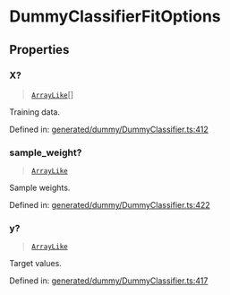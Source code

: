 # DummyClassifierFitOptions

## Properties

### X?

> [`ArrayLike`](../types/ArrayLike.md)[]

Training data.

Defined in:  [generated/dummy/DummyClassifier.ts:412](https://github.com/transitive-bullshit/scikit-learn-ts/blob/122b3c0/packages/sklearn/src/generated/dummy/DummyClassifier.ts#L412)

### sample\_weight?

> [`ArrayLike`](../types/ArrayLike.md)

Sample weights.

Defined in:  [generated/dummy/DummyClassifier.ts:422](https://github.com/transitive-bullshit/scikit-learn-ts/blob/122b3c0/packages/sklearn/src/generated/dummy/DummyClassifier.ts#L422)

### y?

> [`ArrayLike`](../types/ArrayLike.md)

Target values.

Defined in:  [generated/dummy/DummyClassifier.ts:417](https://github.com/transitive-bullshit/scikit-learn-ts/blob/122b3c0/packages/sklearn/src/generated/dummy/DummyClassifier.ts#L417)
